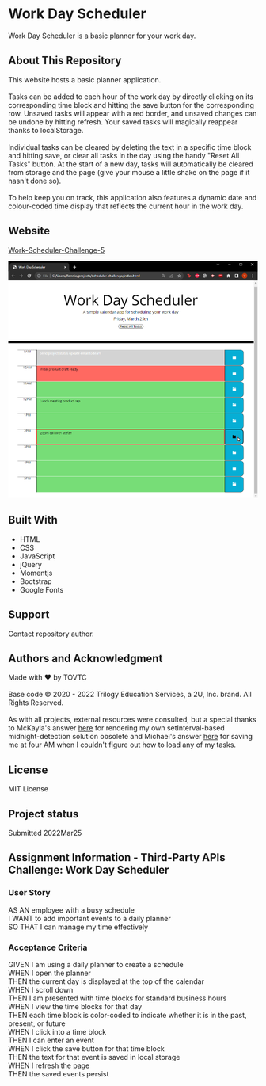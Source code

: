# Work Day Scheduler
Work Day Scheduler is a basic planner for your work day.
## About This Repository
This website hosts a basic planner application.</br></br>
Tasks can be added to each hour of the work day by directly clicking on its corresponding time block and hitting the save button for the corresponding row. Unsaved tasks will appear with a red border, and unsaved changes can be undone by hitting refresh. Your saved tasks will magically reappear thanks to localStorage.</br></br>
Individual tasks can be cleared by deleting the text in a specific time block and hitting save, or clear all tasks in the day using the handy "Reset All Tasks" button. At the start of a new day, tasks will automatically be cleared from storage and the page (give your mouse a little shake on the page if it hasn't done so).</br></br>
To help keep you on track, this application also features a dynamic date and colour-coded time display that reflects the current hour in the work day.

## Website
[Work-Scheduler-Challenge-5](https://tovtc.github.io/scheduler-scscbc-challenge/)

![Work Day Scheduler](./scheduler.png?raw=true "Work Day Scheduler")

## Built With
* HTML
* CSS
* JavaScript
* jQuery
* Momentjs
* Bootstrap
* Google Fonts

## Support
Contact repository author.

## Authors and Acknowledgment
Made with ❤️ by TOVTC </br></br>
Base code © 2020 - 2022 Trilogy Education Services, a 2U, Inc. brand. All Rights Reserved.</br></br>
As with all projects, external resources were consulted, but a special thanks to McKayla's answer [here](https://stackoverflow.com/questions/26387052/best-way-to-detect-midnight-and-reset-data) for rendering my own setInterval-based midnight-detection solution obsolete and Michael's answer [here](https://stackoverflow.com/questions/6268679/best-way-to-get-the-key-of-a-key-value-javascript-object) for saving me at four AM when I couldn't figure out how to load any of my tasks.

## License
MIT License

## Project status
Submitted 2022Mar25</br>

## Assignment Information - Third-Party APIs Challenge: Work Day Scheduler
### User Story
AS AN employee with a busy schedule</br>
I WANT to add important events to a daily planner</br>
SO THAT I can manage my time effectively</br>

### Acceptance Criteria
GIVEN I am using a daily planner to create a schedule</br>
WHEN I open the planner</br>
THEN the current day is displayed at the top of the calendar</br>
WHEN I scroll down</br>
THEN I am presented with time blocks for standard business hours</br>
WHEN I view the time blocks for that day</br>
THEN each time block is color-coded to indicate whether it is in the past, present, or future</br>
WHEN I click into a time block</br>
THEN I can enter an event</br>
WHEN I click the save button for that time block</br>
THEN the text for that event is saved in local storage</br>
WHEN I refresh the page</br>
THEN the saved events persist</br>